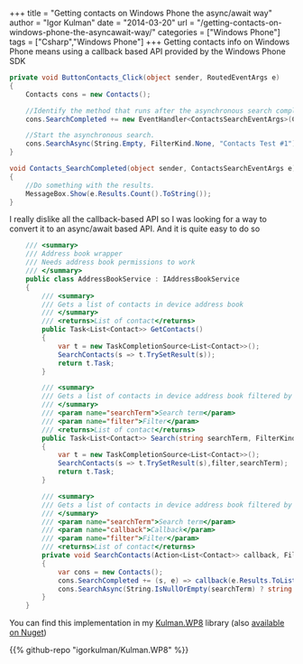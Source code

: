 +++
title = "Getting contacts on Windows Phone the async/await way"
author = "Igor Kulman"
date = "2014-03-20"
url = "/getting-contacts-on-windows-phone-the-asyncawait-way/"
categories = ["Windows Phone"]
tags = ["Csharp","Windows Phone"]
+++
Getting contacts info on Windows Phone means using a callback based API provided by the Windows Phone SDK

```csharp
private void ButtonContacts_Click(object sender, RoutedEventArgs e)
{
    Contacts cons = new Contacts();

    //Identify the method that runs after the asynchronous search completes.
    cons.SearchCompleted += new EventHandler<ContactsSearchEventArgs>(Contacts_SearchCompleted);

    //Start the asynchronous search.
    cons.SearchAsync(String.Empty, FilterKind.None, "Contacts Test #1");
}

void Contacts_SearchCompleted(object sender, ContactsSearchEventArgs e)
{
    //Do something with the results.
    MessageBox.Show(e.Results.Count().ToString());
}
```

I really dislike all the callback-based API so I was looking for a way to convert it to an async/await based API. And it is quite easy to do so

<!--more-->

```csharp
    /// <summary>
    /// Address book wrapper
    /// Needs address book permissions to work
    /// </summary>
    public class AddressBookService : IAddressBookService
    {
        /// <summary>
        /// Gets a list of contacts in device address book
        /// </summary>
        /// <returns>List of contact</returns>
        public Task<List<Contact>> GetContacts()
        {
            var t = new TaskCompletionSource<List<Contact>>();
            SearchContacts(s => t.TrySetResult(s));
            return t.Task;
        }

        /// <summary>
        /// Gets a list of contacts in device address book filtered by search criteria
        /// </summary>
        /// <param name="searchTerm">Search term</param>
        /// <param name="filter">Filter</param>
        /// <returns>List of contact</returns>
        public Task<List<Contact>> Search(string searchTerm, FilterKind filter)
        {
            var t = new TaskCompletionSource<List<Contact>>();
            SearchContacts(s => t.TrySetResult(s),filter,searchTerm);
            return t.Task;
        }

        /// <summary>
        /// Gets a list of contacts in device address book filtered by search criteria
        /// </summary>
        /// <param name="searchTerm">Search term</param>
        /// <param name="callback">Callback</param>
        /// <param name="filter">Filter</param>
        /// <returns>List of contact</returns>
        private void SearchContacts(Action<List<Contact>> callback, FilterKind filter = FilterKind.None, string searchTerm = null)
        {
            var cons = new Contacts();
            cons.SearchCompleted += (s, e) => callback(e.Results.ToList());
            cons.SearchAsync(String.IsNullOrEmpty(searchTerm) ? string.Empty : searchTerm, filter, null);
        }
    }
```

You can find this implementation in my [Kulman.WP8][1] library (also [available on Nuget][2])

 [1]: https://github.com/igorkulman/Kulman.WP8
 [2]: http://www.nuget.org/packages/Kulman.WP8/

{{% github-repo "igorkulman/Kulman.WP8" %}}
